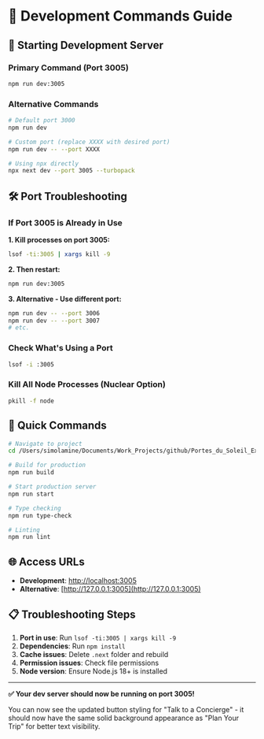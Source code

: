 # 🚀 Development Commands Guide

## 🔧 Starting Development Server

### Primary Command (Port 3005)
```bash
npm run dev:3005
```

### Alternative Commands
```bash
# Default port 3000
npm run dev

# Custom port (replace XXXX with desired port)
npm run dev -- --port XXXX

# Using npx directly
npx next dev --port 3005 --turbopack
```

## 🛠️ Port Troubleshooting

### If Port 3005 is Already in Use

**1. Kill processes on port 3005:**
```bash
lsof -ti:3005 | xargs kill -9
```

**2. Then restart:**
```bash
npm run dev:3005
```

**3. Alternative - Use different port:**
```bash
npm run dev -- --port 3006
npm run dev -- --port 3007
# etc.
```

### Check What's Using a Port
```bash
lsof -i :3005
```

### Kill All Node Processes (Nuclear Option)
```bash
pkill -f node
```

## 🎯 Quick Commands

```bash
# Navigate to project
cd /Users/simolamine/Documents/Work_Projects/github/Portes_du_Soleil_Experiences/pdse

# Build for production
npm run build

# Start production server
npm run start

# Type checking
npm run type-check

# Linting
npm run lint
```

## 🌐 Access URLs

- **Development**: [http://localhost:3005](http://localhost:3005)
- **Alternative**: [http://127.0.0.1:3005](http://127.0.0.1:3005)

## 📋 Troubleshooting Steps

1. **Port in use**: Run `lsof -ti:3005 | xargs kill -9`
2. **Dependencies**: Run `npm install`
3. **Cache issues**: Delete `.next` folder and rebuild
4. **Permission issues**: Check file permissions
5. **Node version**: Ensure Node.js 18+ is installed

---

**✅ Your dev server should now be running on port 3005!**

You can now see the updated button styling for "Talk to a Concierge" - it should now have the same solid background appearance as "Plan Your Trip" for better text visibility.
